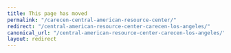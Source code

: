 ```yaml
---
title: This page has moved
permalink: "/carecen-central-american-resource-center/"
redirect: "/central-american-resource-center-carecen-los-angeles/"
canonical_url: "/central-american-resource-center-carecen-los-angeles/"
layout: redirect
---
```


